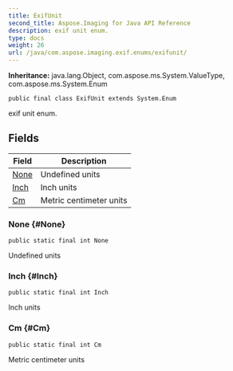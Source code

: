 ```yaml
---
title: ExifUnit
second_title: Aspose.Imaging for Java API Reference
description: exif unit enum.
type: docs
weight: 26
url: /java/com.aspose.imaging.exif.enums/exifunit/
---
```

**Inheritance:**
java.lang.Object, com.aspose.ms.System.ValueType, com.aspose.ms.System.Enum
```
public final class ExifUnit extends System.Enum
```

exif unit enum.
## Fields

| Field | Description |
| --- | --- |
| [None](#None) | Undefined units |
| [Inch](#Inch) | Inch units |
| [Cm](#Cm) | Metric centimeter units |
### None {#None}
```
public static final int None
```


Undefined units

### Inch {#Inch}
```
public static final int Inch
```


Inch units

### Cm {#Cm}
```
public static final int Cm
```


Metric centimeter units

